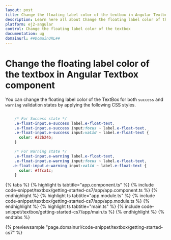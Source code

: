 ```yaml
---
layout: post
title: Change the floating label color of the textbox in Angular Textbox component | Syncfusion
description: Learn here all about Change the floating label color of the textbox in Syncfusion Angular Textbox component of Syncfusion Essential JS 2 and more.
platform: ej2-angular
control: Change the floating label color of the textbox 
documentation: ug
domainurl: ##DomainURL##
---
```


# Change the floating label color of the textbox in Angular Textbox component

You can change the floating label color of the TextBox for both `success` and `warning` validation states by applying the following CSS styles.

```CSS

    /* For Success state */
    .e-float-input.e-success label.e-float-text,
    .e-float-input.e-success input:focus ~ label.e-float-text,
    .e-float-input.e-success input:valid ~ label.e-float-text {
      color: #22b24b;
    }

    /* For Warning state */
    .e-float-input.e-warning label.e-float-text,
    .e-float-input.e-warning input:focus ~ label.e-float-text,
   .e-float-input.e-warning input:valid ~ label.e-float-text {
      color: #ffca1c;
    }

```

{% tabs %}
{% highlight ts tabtitle="app.component.ts" %}
{% include code-snippet/textbox/getting-started-cs7/app/app.component.ts %}
{% endhighlight %}
{% highlight ts tabtitle="app.module.ts" %}
{% include code-snippet/textbox/getting-started-cs7/app/app.module.ts %}
{% endhighlight %}
{% highlight ts tabtitle="main.ts" %}
{% include code-snippet/textbox/getting-started-cs7/app/main.ts %}
{% endhighlight %}
{% endtabs %}
  
{% previewsample "page.domainurl/code-snippet/textbox/getting-started-cs7" %}
